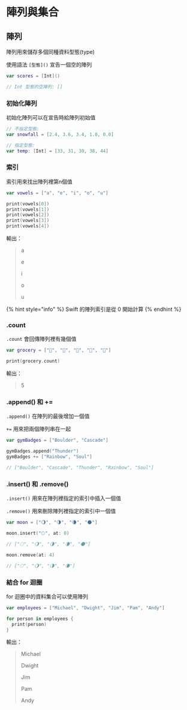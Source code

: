 # 陣列與集合

## 陣列

陣列用來儲存多個同種資料型態(type)

使用語法 `[型態]()` 宣告一個空的陣列

```swift
var scores = [Int]()

// Int 型態的空陣列: []
```

### 初始化陣列

初始化陣列可以在宣告時給陣列初始值

```swift
// 不指定型態:
var snowfall = [2.4, 3.6, 3.4, 1.8, 0.0]

// 指定型態:
var temp: [Int] = [33, 31, 30, 38, 44]
```

### 索引

索引用來找出陣列裡第n個值

```swift
var vowels = ["a", "e", "i", "o", "u"]

print(vowels[0])
print(vowels[1])
print(vowels[2])
print(vowels[3])
print(vowels[4])
```

輸出：

> a
>
> e
>
> i
>
> o
>
> u

{% hint style="info" %}
Swift 的陣列索引是從 0 開始計算
{% endhint %}

### .count

`.count` 會回傳陣列裡有幾個值

```swift
var grocery = ["🥓", "🥞", "🍪", "🥛", "🍊"]

print(grocery.count)
```

輸出：

> 5

### .append() 和 +=  <a href="#heading-append-method-and--operator" id="heading-append-method-and--operator"></a>

`.append()` 在陣列的最後增加一個值

`+=` 用來把兩個陣列串在一起

```swift
var gymBadges = ["Boulder", "Cascade"]

gymBadges.append("Thunder")
gymBadges += ["Rainbow", "Soul"]

// ["Boulder", "Cascade", "Thunder", "Rainbow", "Soul"]
```

### .insert() 和 .remove()

`.insert()` 用來在陣列裡指定的索引中插入一個值

`.remove()` 用來刪除陣列裡指定的索引中一個值

```swift
var moon = ["🌖", "🌗", "🌘", "🌑"]

moon.insert("🌕", at: 0)

// ["🌕", "🌖", "🌗", "🌘", "🌑"]

moon.remove(at: 4)

// ["🌕", "🌖", "🌗", "🌘"]
```

### 結合 for 迴圈

for 迴圈中的資料集合可以使用陣列

```swift
var employees = ["Michael", "Dwight", "Jim", "Pam", "Andy"]

for person in employees {
  print(person)
}
```

輸出：

> Michael
>
> Dwight
>
> Jim
>
> Pam
>
> Andy
